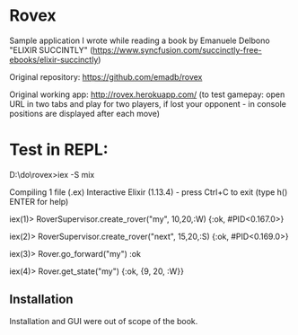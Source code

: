 # Rovex

Sample application I wrote while reading a book by Emanuele Delbono "ELIXIR SUCCINTLY"
(https://www.syncfusion.com/succinctly-free-ebooks/elixir-succinctly)

Original repository: https://github.com/emadb/rovex

Original working app: http://rovex.herokuapp.com/ (to test gamepay: open URL in two tabs and play for two players, if lost your opponent - in console positions are displayed after each move)

# Test in REPL:

D:\do\rovex>iex -S mix

Compiling 1 file (.ex)
Interactive Elixir (1.13.4) - press Ctrl+C to exit (type h() ENTER for help)

iex(1)> RoverSupervisor.create_rover("my", 10,20,:W)
{:ok, #PID<0.167.0>}

iex(2)> RoverSupervisor.create_rover("next", 15,20,:S)
{:ok, #PID<0.169.0>}

iex(3)> Rover.go_forward("my")
:ok

iex(4)> Rover.get_state("my")
{:ok, {9, 20, :W}}


## Installation

Installation and GUI were out of scope of the book.